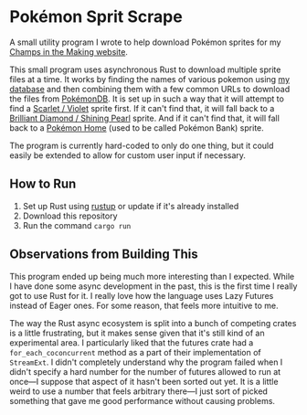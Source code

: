 # Pokémon Sprit Scrape
A small utility program I wrote to help download Pokémon sprites for my [Champs in the Making website](https://github.com/oneirocosm/champs-frontend).

This small program uses asynchronous Rust to download multiple sprite files at a time.  It works by finding the names of various pokemon using [my database](https://github.com/oneirocosm/champs-db) and then combining them with a few common URLs to download the files from [PokémonDB](https://pokemondb.net/).  It is set up in such a way that it will attempt to find a [Scarlet / Violet](https://scarletviolet.pokemon.com/en-us/) sprite first.  If it can't find that, it will fall back to a [Brilliant Diamond / Shining Pearl](https://diamondpearl.pokemon.com/en-us/) sprite.  And if it can't find that, it will fall back to a [Pokémon Home](https://home.pokemon.com/en-us/) (used to be called Pokémon Bank) sprite.

The program is currently hard-coded to only do one thing, but it could easily be extended to allow for custom user input if necessary.

## How to Run
1. Set up Rust using [rustup](https://rustup.rs/) or update if it's already installed
1. Download this repository
1. Run the command `cargo run`

## Observations from Building This
This program ended up being much more interesting than I expected.  While I have done some async development in the past, this is the first time I really got to use Rust for it.  I really love how the language uses Lazy Futures instead of Eager ones.  For some reason, that feels more intuitive to me.

The way the Rust async ecosystem is split into a bunch of competing crates is a little frustrating, but it makes sense given that it's still kind of an experimental area.  I particularly liked that the futures crate had a `for_each_coconcurrent` method as a part of their implementation of `StreamExt`.  I didn't completely understand why the program failed when I didn't specify a hard number for the number of futures allowed to run at once&mdash;I suppose that aspect of it hasn't been sorted out yet.  It is a little weird to use a number that feels arbitrary there&mdash;I just sort of picked something that gave me good performance without causing problems.
